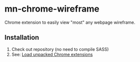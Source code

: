 mn-chrome-wireframe
===================

Chrome extension to easily view "most" any webpage wireframe.

## Installation

1. Check out repository (no need to compile SASS)
1. See: [Load unpacked Chrome extensions](https://developer.chrome.com/extensions/getstarted#unpacked)
